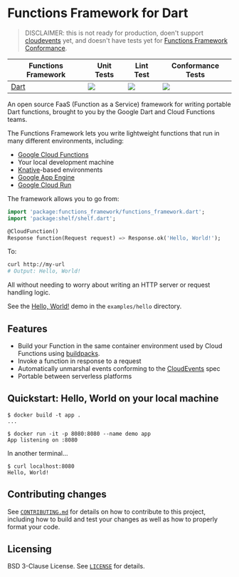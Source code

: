 # Functions Framework for Dart

> DISCLAIMER: this is not ready for production, doen't support
> [cloudevents](https://github.com/googleapis/google-cloudevents) yet, and
> doesn't have tests yet for [Functions Framework Conformance](https://github.com/GoogleCloudPlatform/functions-framework-conformance).

|Functions Framework|Unit Tests|Lint Test|Conformance Tests|
|---|---|---|---|
[Dart][ff_dart]| [![][ff_dart_unit_img]][ff_dart_unit_link] | [![][ff_dart_lint_img]][ff_dart_lint_link] | [![][ff_dart_conformance_img]][ff_dart_conformance_link] |

An open source FaaS (Function as a Service) framework for writing portable Dart functions,
brought to you by the Google Dart and Cloud Functions teams.

The Functions Framework lets you write lightweight functions that run in many
different environments, including:

*   [Google Cloud Functions](https://cloud.google.com/functions/)
*   Your local development machine
*   [Knative](https://github.com/knative/)-based environments
*   [Google App Engine](https://cloud.google.com/appengine/docs/go/)
*   [Google Cloud Run](https://cloud.google.com/run/docs/quickstarts/build-and-deploy)

The framework allows you to go from:

```dart
import 'package:functions_framework/functions_framework.dart';
import 'package:shelf/shelf.dart';

@CloudFunction()
Response function(Request request) => Response.ok('Hello, World!');
```

To:

```sh
curl http://my-url
# Output: Hello, World!
```

All without needing to worry about writing an HTTP server or request
handling logic.

See the [Hello, World!](examples/hello/lib/app.dart) demo in the 
`examples/hello` directory.

## Features

*   Build your Function in the same container environment used by Cloud
    Functions using [buildpacks](https://github.com/GoogleCloudPlatform/buildpacks).
*   Invoke a function in response to a request
*   Automatically unmarshal events conforming to the
    [CloudEvents](https://cloudevents.io/) spec
*   Portable between serverless platforms

## Quickstart: Hello, World on your local machine

```shell
$ docker build -t app .
...

$ docker run -it -p 8080:8080 --name demo app
App listening on :8080
```

In another terminal...

```shell
$ curl localhost:8080
Hello, World!

```

## Contributing changes

See [`CONTRIBUTING.md`](CONTRIBUTING.md) for details on how to contribute to
this project, including how to build and test your changes as well as how to
properly format your code.

## Licensing

BSD 3-Clause License. See [`LICENSE`](LICENSE) for details.

<!-- Repo links -->
[ff_dart]: https://github.com/GoogleCloudPlatform/functions-framework-dart

<!-- Unit Test links -->
[ff_dart_unit_img]: https://github.com/GoogleCloudPlatform/functions-framework-dart/workflows/Dart%20Unit%20CI/badge.svg?branch=main
[ff_dart_unit_link]:  https://github.com/GoogleCloudPlatform/functions-framework-dart/actions?query=workflow%3A"Dart+Unit+CI"+branch%3Amain

<!-- Lint Test links -->
[ff_dart_lint_img]: https://github.com/GoogleCloudPlatform/functions-framework-dart/workflows/Dart%20Lint%20CI/badge.svg?branch=main
[ff_dart_lint_link]:  https://github.com/GoogleCloudPlatform/functions-framework-dart/actions?query=workflow%3A"Dart+Lint+CI"+branch%3Amain

<!-- Conformance Test links -->
[ff_dart_conformance_img]: https://github.com/GoogleCloudPlatform/functions-framework-dart/workflows/Dart%20Conformance%20CI/badge.svg?branch=main
[ff_dart_conformance_link]:  https://github.com/GoogleCloudPlatform/functions-framework-dart/actions?query=workflow%3A"Dart+Conformance+CI"+branch%3Amain

